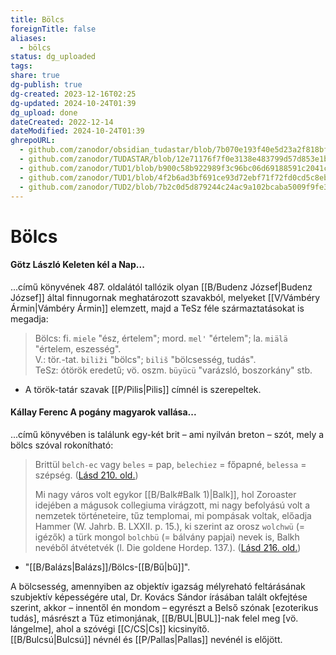 ```yaml
---
title: Bölcs
foreignTitle: false
aliases:
  - bölcs
status: dg_uploaded
tags: 
share: true
dg-publish: true
dg-created: 2023-12-16T02:25
dg-updated: 2024-10-24T01:39
dg_upload: done
dateCreated: 2022-12-14
dateModified: 2024-10-24T01:39
ghrepoURL:
  - github.com/zanodor/obsidian_tudastar/blob/7b070e193f40e5d23a2f818bf803593fb05aaed9/B/B%C3%B6lcs.md
  - github.com/zanodor/TUDASTAR/blob/12e71176f7f0e3138e483799d57d853e1bed8a4e/B/B%C3%B6lcs.md
  - github.com/zanodor/TUD1/blob/b900c58b922989f3c96bc06d69188591c2041c82/B/B%C3%B6lcs.md
  - github.com/zanodor/TUD1/blob/4f2b6ad3bf691ce93d72ebf71f72fd0cd5c8eb69/B/B%C3%B6lcs.md
  - github.com/zanodor/TUD2/blob/7b2c0d5d879244c24ac9a102bcaba5009f9fe3a5/B/B%C3%B6lcs.md
---
```


# Bölcs

#### Götz László Keleten kél a Nap...

...című könyvének 487. oldalától tallózik olyan [[B/Budenz József\|Budenz József]] által finnugornak meghatározott szavakból, melyeket [[V/Vámbéry Ármin\|Vámbéry Ármin]] elemzett, majd a TeSz féle származtatásokat is megadja:  
> Bölcs: fi. `miele` "ész, értelem"; mord. `mel'` "értelem"; la. `miälä` "értelem, eszesség".  
> V.: tör.-tat. `biliži` "bölcs"; `biliš` "bölcsesség, tudás".  
> TeSz: ótörök eredetű; vö. oszm. `büyücü` "varázsló, boszorkány" stb.  
- A török-tatár szavak [[P/Pilis\|Pilis]] címnél is szerepeltek.

#### Kállay Ferenc A pogány magyarok vallása...

...című könyvében is találunk egy-két brit – ami nyilván breton – szót, mely a bölcs szóval rokonítható:  
> Brittül `belch-ec` vagy `beles` = pap, `belechiez` = főpapné, `belessa` = szépség. ([Lásd 210. old.](zotero://open-pdf/library/items/DFI47XPY?page=210&annotation=MU7PC4HJ))  
> 
> Mi nagy város volt egykor [[B/Balk#Balk 1)\|Balk]], hol Zoroaster idejében a mágusok collegiuma virágzott, mi nagy befolyású volt a nemzetek történeteire, tűz templomai, mi pompásak voltak, előadja Hammer (W. Jahrb. B. LXXII. p. 15.), ki szerint az orosz `wolchwü` (= igézők) a türk mongol `bolchbü` (= bálvány papjai) nevek is, Balkh nevéből átvétetvék (l. Die goldene Hordep. 137.). ([Lásd 216. old.](zotero://open-pdf/library/items/DFI47XPY?page=216&annotation=7MKVLSVF))
- "[[B/Balázs\|Balázs]]/Bölcs-[[B/Bű\|bű]]".

A bölcsesség, amennyiben az objektív igazság mélyreható feltárásának szubjektív képességére utal, Dr. Kovács Sándor írásában talált okfejtése szerint, akkor – innentől én mondom – egyrészt a Belső szónak \[ezoterikus tudás\], másrészt a Tűz etimonjának, [[B/BUL\|BUL]]-nak felel meg \[vö. lángelme\], ahol a szóvégi [[C/CS\|Cs]] kicsinyítő.  
[[B/Bulcsú\|Bulcsú]] névnél és [[P/Pallas\|Pallas]] nevénél is előjött.  
